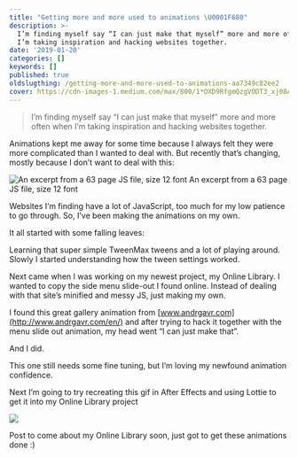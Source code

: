 ```yaml
---
title: "Getting more and more used to animations \U0001F680"
description: >-
  I’m finding myself say “I can just make that myself” more and more often when
  I’m taking inspiration and hacking websites together.
date: '2019-01-20'
categories: []
keywords: []
published: true
oldslugthing: /getting-more-and-more-used-to-animations-aa7349c82ee2
cover: https://cdn-images-1.medium.com/max/800/1*OXD9RfgmQzgVODT3_xj08A.gif
---
```


> I’m finding myself say “I can just make that myself” more and more often when I’m taking inspiration and hacking websites together.

Animations kept me away for some time because I always felt they were more complicated than I wanted to deal with. But recently that’s changing, mostly because I don’t want to deal with this:

![An excerpt from a 63 page JS file, size 12 font](https://cdn-images-1.medium.com/max/800/1*8fs1I6BtirDdLZiwoza_xw.png)
An excerpt from a 63 page JS file, size 12 font

Websites I’m finding have a lot of JavaScript, too much for my low patience to go through. So, I’ve been making the animations on my own.

It all started with some falling leaves:

Learning that super simple TweenMax tweens and a lot of playing around. Slowly I started understanding how the tween settings worked.

Next came when I was working on my newest project, my Online Library. I wanted to copy the side menu slide-out I found online. Instead of dealing with that site’s minified and messy JS, just making my own.

I found this great gallery animation from [www.andrgavr.com](http://www.andrgavr.com/en/) and after trying to hack it together with the menu slide out animation, my head went “I can just make that”.

And I did.

This one still needs some fine tuning, but I’m loving my newfound animation confidence.

Next I’m going to try recreating this gif in After Effects and using Lottie to get it into my Online Library project

![](https://cdn-images-1.medium.com/max/800/1*OXD9RfgmQzgVODT3_xj08A.gif)

Post to come about my Online Library soon, just got to get these animations done :)
